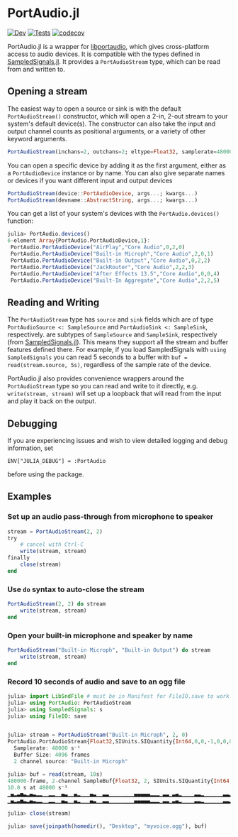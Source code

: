 PortAudio.jl
============

[![Dev](https://img.shields.io/badge/docs-dev-blue.svg)](https://JuliaAudio.github.io/PortAudio.jl/dev)
[![Tests](https://github.com/JuliaAudio/PortAudio.jl/actions/workflows/Tests.yml/badge.svg)](https://github.com/JuliaAudio/PortAudio.jl/actions/workflows/Tests.yml)
[![codecov](https://codecov.io/gh/JuliaAudio/PortAudio.jl/branch/master/graph/badge.svg?token=mgDAi8ulPY)](https://codecov.io/gh/JuliaAudio/PortAudio.jl)


PortAudio.jl is a wrapper for [libportaudio](http://www.portaudio.com/), which gives cross-platform access to audio devices. It is compatible with the types defined in [SampledSignals.jl](https://github.com/JuliaAudio/SampledSignals.jl). It provides a `PortAudioStream` type, which can be read from and written to.

## Opening a stream

The easiest way to open a source or sink is with the default `PortAudioStream()` constructor, which will open a 2-in, 2-out stream to your system's default device(s). The constructor can also take the input and output channel counts as positional arguments, or a variety of other keyword arguments.

```julia
PortAudioStream(inchans=2, outchans=2; eltype=Float32, samplerate=48000Hz, latency=0.1, synced=false)
```

You can open a specific device by adding it as the first argument, either as a `PortAudioDevice` instance or by name. You can also give separate names or devices if you want different input and output devices

```julia
PortAudioStream(device::PortAudioDevice, args...; kwargs...)
PortAudioStream(devname::AbstractString, args...; kwargs...)
```

You can get a list of your system's devices with the `PortAudio.devices()` function:

```julia
julia> PortAudio.devices()
6-element Array{PortAudio.PortAudioDevice,1}:
 PortAudio.PortAudioDevice("AirPlay","Core Audio",0,2,0)
 PortAudio.PortAudioDevice("Built-in Microph","Core Audio",2,0,1)
 PortAudio.PortAudioDevice("Built-in Output","Core Audio",0,2,2)
 PortAudio.PortAudioDevice("JackRouter","Core Audio",2,2,3)
 PortAudio.PortAudioDevice("After Effects 13.5","Core Audio",0,0,4)
 PortAudio.PortAudioDevice("Built-In Aggregate","Core Audio",2,2,5)
```

## Reading and Writing

The `PortAudioStream` type has `source` and `sink` fields which are of type `PortAudioSource <: SampleSource` and `PortAudioSink <: SampleSink`, respectively. are subtypes of `SampleSource` and `SampleSink`, respectively (from [SampledSignals.jl](https://github.com/JuliaAudio/SampledSignals.jl)). This means they support all the stream and buffer features defined there. For example, if you load SampledSignals with `using SampledSignals` you can read 5 seconds to a buffer with `buf = read(stream.source, 5s)`, regardless of the sample rate of the device.

PortAudio.jl also provides convenience wrappers around the `PortAudioStream` type so you can read and write to it directly, e.g. `write(stream, stream)` will set up a loopback that will read from the input and play it back on the output.

## Debugging

If you are experiencing issues and wish to view detailed logging and debug information, set

```
ENV["JULIA_DEBUG"] = :PortAudio
```

before using the package.

## Examples

### Set up an audio pass-through from microphone to speaker

```julia
stream = PortAudioStream(2, 2)
try
    # cancel with Ctrl-C
    write(stream, stream)
finally
    close(stream)
end
```

### Use `do` syntax to auto-close the stream
```julia
PortAudioStream(2, 2) do stream
    write(stream, stream)
end
```

### Open your built-in microphone and speaker by name
```julia
PortAudioStream("Built-in Microph", "Built-in Output") do stream
    write(stream, stream)
end
```

### Record 10 seconds of audio and save to an ogg file

```julia
julia> import LibSndFile # must be in Manifest for FileIO.save to work
julia> using PortAudio: PortAudioStream
julia> using SampledSignals: s
julia> using FileIO: save


julia> stream = PortAudioStream("Built-in Microph", 2, 0)
PortAudio.PortAudioStream{Float32,SIUnits.SIQuantity{Int64,0,0,-1,0,0,0,0,0,0}}
  Samplerate: 48000 s⁻¹
  Buffer Size: 4096 frames
  2 channel source: "Built-in Microph"

julia> buf = read(stream, 10s)
480000-frame, 2-channel SampleBuf{Float32, 2, SIUnits.SIQuantity{Int64,0,0,-1,0,0,0,0,0,0}}
10.0 s at 48000 s⁻¹
▁▄▂▃▅▃▂▄▃▂▂▁▁▂▂▁▁▄▃▁▁▄▂▁▁▁▄▃▁▁▃▃▁▁▁▁▁▁▁▁▄▄▄▄▄▂▂▂▁▃▃▁▃▄▂▁▁▁▁▃▃▂▁▁▁▁▁▁▃▃▂▂▁▃▃▃▁▁▁▁
▁▄▂▃▅▃▂▄▃▂▂▁▁▂▂▁▁▄▃▁▁▄▂▁▁▁▄▃▁▁▃▃▁▁▁▁▁▁▁▁▄▄▄▄▄▂▂▂▁▃▃▁▃▄▂▁▁▁▁▃▃▂▁▁▁▁▁▁▃▃▂▂▁▃▃▃▁▁▁▁

julia> close(stream)

julia> save(joinpath(homedir(), "Desktop", "myvoice.ogg"), buf)
